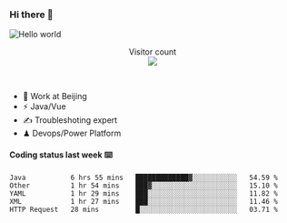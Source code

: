 ### Hi there 👋

<img src="https://raw.githubusercontent.com/sagar-viradiya/sagar-viradiya/master/resources/banner.png" alt="Hello world">
<p align="center"> 
  Visitor count<br/>
  <img src="https://profile-counter.glitch.me/youszoe/count.svg" />
</p>
<br/>

- 🍻 Work at Beijing 
- ⚡  Java/Vue
- ✍️  Troubleshoting expert
- ♟  Devops/Power Platform 

#### Coding status last week ⌨️

<!--START_SECTION:waka-->
```text
Java           6 hrs 55 mins   █████████████▓░░░░░░░░░░░   54.59 % 
Other          1 hr 54 mins    ███▓░░░░░░░░░░░░░░░░░░░░░   15.10 % 
YAML           1 hr 29 mins    ███░░░░░░░░░░░░░░░░░░░░░░   11.82 % 
XML            1 hr 27 mins    ███░░░░░░░░░░░░░░░░░░░░░░   11.46 % 
HTTP Request   28 mins         █░░░░░░░░░░░░░░░░░░░░░░░░   03.71 % 
```
<!--END_SECTION:waka-->

<br/>
<center><img src="http://ghchart.rshah.org/409ba5/yousazoe" alt="" /></center>


